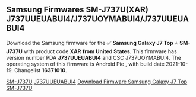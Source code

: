 <h2>Samsung Firmwares SM-J737U(XAR) J737UUEUABUI4/J737UOYMABUI4/J737UUEUABUI4</h2>
Download the Samsung firmware for the ✅ <strong>Samsung Galaxy J7 Top </strong> ⭐ <strong>SM-J737U</strong> with product code <strong>XAR</strong> <strong> from United States</strong>. This firmware has version number PDA <strong>J737UUEUABUI4</strong> and CSC J737UOYMABUI4. The operating system of this firmware is Android Pie , with build date 2021-10-19. Changelist <strong>16371010</strong>.


[SM-J737U](https://samfirm.shop/samsung/model/SM-J737U)
[J737UUEUABUI4](https://samfirm.shop/samsung/pda/J737UUEUABUI4)
[Download Firmware Samsung Galaxy J7 Top SM-J737U](https://samfirm.shop/samsung/firmware/466282)
